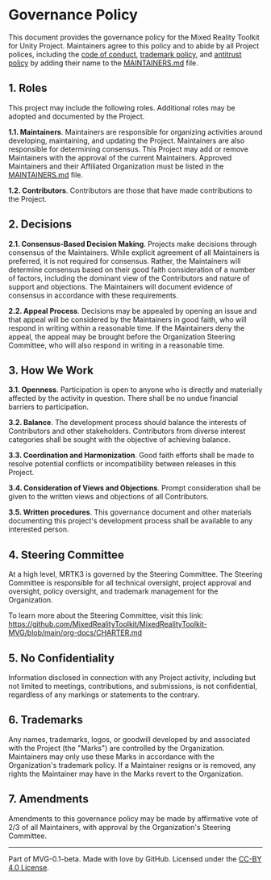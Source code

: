 # Governance Policy

This document provides the governance policy for the Mixed Reality Toolkit for Unity Project. Maintainers agree to this policy and to abide by all Project polices, including the [code of conduct](../org-docs/CODE-OF-CONDUCT.md), [trademark policy](../org-docs/TRADEMARKS.md), and [antitrust policy](../org-docs/ANTITRUST.md) by adding their name to the [MAINTAINERS.md](./MAINTAINERS.md) file.

## 1. Roles

This project may include the following roles. Additional roles may be adopted and documented by the Project.

**1.1. Maintainers**. Maintainers are responsible for organizing activities around developing, maintaining, and updating the Project. Maintainers are also responsible for determining consensus. This Project may add or remove Maintainers with the approval of the current Maintainers. Approved Maintainers and their Affiliated Organization must be listed in the [MAINTAINERS.md](./MAINTAINERS.md) file.

**1.2. Contributors**. Contributors are those that have made contributions to the Project.

## 2. Decisions

**2.1. Consensus-Based Decision Making**. Projects make decisions through consensus of the Maintainers. While explicit agreement of all Maintainers is preferred, it is not required for consensus. Rather, the Maintainers will determine consensus based on their good faith consideration of a number of factors, including the dominant view of the Contributors and nature of support and objections. The Maintainers will document evidence of consensus in accordance with these requirements.

**2.2. Appeal Process**. Decisions may be appealed by opening an issue and that appeal will be considered by the Maintainers in good faith, who will respond in writing within a reasonable time. If the Maintainers deny the appeal, the appeal may be brought before the Organization Steering Committee, who will also respond in writing in a reasonable time.

## 3. How We Work

**3.1. Openness**. Participation is open to anyone who is directly and materially affected by the activity in question. There shall be no undue financial barriers to participation.

**3.2. Balance**. The development process should balance the interests of Contributors and other stakeholders. Contributors from diverse interest categories shall be sought with the objective of achieving balance.

**3.3. Coordination and Harmonization**. Good faith efforts shall be made to resolve potential conflicts or incompatibility between releases in this Project.

**3.4. Consideration of Views and Objections**. Prompt consideration shall be given to the written views and objections of all Contributors.

**3.5. Written procedures**. This governance document and other materials documenting this project's development process shall be available to any interested person.

## 4. Steering Committee
At a high level, MRTK3 is governed by the Steering Committee. The Steering Committee is responsible for all technical oversight, project approval and oversight, policy oversight, and trademark management for the Organization. 

To learn more about the Steering Committee, visit this link: https://github.com/MixedRealityToolkit/MixedRealityToolkit-MVG/blob/main/org-docs/CHARTER.md

## 5. No Confidentiality

Information disclosed in connection with any Project activity, including but not limited to meetings, contributions, and submissions, is not confidential, regardless of any markings or statements to the contrary.

## 6. Trademarks

Any names, trademarks, logos, or goodwill developed by and associated with the Project (the "Marks") are controlled by the Organization. Maintainers may only use these Marks in accordance with the Organization's trademark policy. If a Maintainer resigns or is removed, any rights the Maintainer may have in the Marks revert to the Organization.

## 7. Amendments

Amendments to this governance policy may be made by affirmative vote of 2/3 of all Maintainers, with approval by the Organization's Steering Committee.

---
Part of MVG-0.1-beta.
Made with love by GitHub. Licensed under the [CC-BY 4.0 License](https://creativecommons.org/licenses/by-sa/4.0/).
